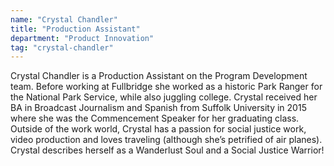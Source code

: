 ```yaml
---
name: "Crystal Chandler"
title: "Production Assistant"
department: "Product Innovation"
tag: "crystal-chandler"
---
```

<p>
  Crystal Chandler is a Production Assistant on the Program Development team. Before working at Fullbridge she worked as a historic Park Ranger for the National Park Service, while also juggling college. Crystal received her BA in Broadcast Journalism and Spanish from Suffolk University in 2015 where she was the Commencement Speaker for her graduating class. Outside of the work world, Crystal has a passion for social justice work, video production and loves traveling (although she&rsquo;s petrified of air planes). Crystal describes herself as a Wanderlust Soul and a Social Justice Warrior!
</p>
